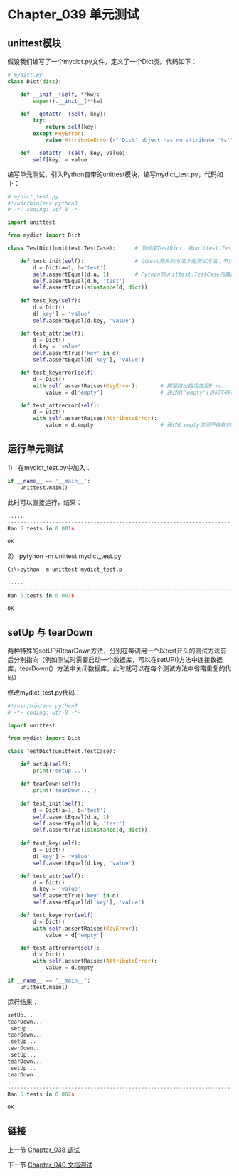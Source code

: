 # Chapter_039 单元测试

## unittest模块

假设我们编写了一个mydict.py文件，定义了一个Dict类。代码如下：

```python
# mydict.py
class Dict(dict):

    def __init__(self, **kw):
        super().__init__(**kw)

    def __getattr__(self, key):
        try:
            return self[key]
        except KeyError:
            raise AttributeError(r"'Dict' object has no attribute '%s'" % key)

    def __setattr__(self, key, value):
        self[key] = value
```

编写单元测试，引入Python自带的unittest模块，编写mydict_test.py，代码如下：

```python
# mydict_test.py
#!/usr/bin/env python3
# -*- coding: utf-8 -*-

import unittest

from mydict import Dict

class TestDict(unittest.TestCase):      # 测试类TestDict，从unittest.TestCase类继承

    def test_init(self):                # 以test开头的方法才是测试方法；不以test开头的方法，测试时不执行
		d = Dict(a=1, b='test')
		self.assertEqual(d.a, 1)        # Python的unittest.TestCase内置的条件判断，assertEqual判断结果是否相等，assertTrue判断结果是否为True
		self.assertEqual(d.b, 'test')
		self.assertTrue(isinstance(d, dict))
	
	def test_key(self):
		d = Dict()
		d['key'] = 'value'
		self.assertEqual(d.key, 'value')            

	def test_attr(self):
		d = Dict()
		d.key = 'value'
		self.assertTrue('key' in d)
		self.assertEqual(d['key'], 'value')

	def test_keyerror(self):
		d = Dict()
		with self.assertRaises(KeyError):       # 期望抛出指定类型Error
			value = d['empty']                  # 通过d['empty']访问不存在的key，抛出KeyError

	def test_attrerror(self):
		d = Dict()
		with self.assertRaises(AttributeError):
			value = d.empty                     # 通过d.empty访问不存在的attr，抛出AttributeError

```


## 运行单元测试

1） 在mydict_test.py中加入：

```python
if __name__ == '__main__':
    unittest.main()
```

此时可以直接运行，结果：

```python
.....
----------------------------------------------------------------------
Ran 5 tests in 0.001s

OK
```

2）  pytyhon -m unittest mydict_test.py

```python
C:\>python -m unittest mydict_test.p

.....
----------------------------------------------------------------------
Ran 5 tests in 0.001s

OK
```

## setUp 与 tearDown

两种特殊的setUP和tearDown方法，分别在每调用一个以test开头的测试方法前后分别指向（例如测试时需要启动一个数据库，可以在setUP()方法中连接数据库，tearDown(）方法中关闭数据库，此时就可以在每个测试方法中省略重复的代码）

修改mydict_test.py代码：

```python
#!/usr/bin/env python3
# -*- coding: utf-8 -*-

import unittest

from mydict import Dict

class TestDict(unittest.TestCase):

	def setUp(self):
		print('setUp...')
		
	def tearDown(self):
		print('tearDown...')
		
	def test_init(self):
		d = Dict(a=1, b='test')
		self.assertEqual(d.a, 1)
		self.assertEqual(d.b, 'test')
		self.assertTrue(isinstance(d, dict))
	
	def test_key(self):
		d = Dict()
		d['key'] = 'value'
		self.assertEqual(d.key, 'value')

	def test_attr(self):
		d = Dict()
		d.key = 'value'
		self.assertTrue('key' in d)
		self.assertEqual(d['key'], 'value')

	def test_keyerror(self):
		d = Dict()
		with self.assertRaises(KeyError):
			value = d['empty']

	def test_attrerror(self):
		d = Dict()
		with self.assertRaises(AttributeError):
			value = d.empty

if __name__ == '__main__':
	unittest.main()
```

运行结果：

```python
setUp...
tearDown...
.setUp...
tearDown...
.setUp...
tearDown...
.setUp...
tearDown...
.setUp...
tearDown...
.
----------------------------------------------------------------------
Ran 5 tests in 0.002s

OK
```


## 链接

上一节 [Chapter_038 调试](https://github.com/nizo2010/Study_Python_lxf/blob/master/Chapter_038.md "Chapter_038 调试")

下一节 [Chapter_040 文档测试](https://github.com/nizo2010/Study_Python_lxf/blob/master/Chapter_040.md "Chapter_040 文档测试")
